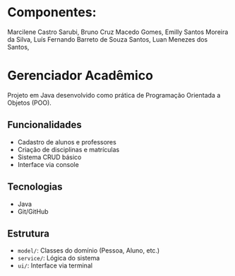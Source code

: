 # Componentes:
Marcilene Castro Sarubi,
Bruno Cruz Macedo Gomes,
Emilly Santos Moreira da Silva,
Luís Fernando Barreto de Souza Santos,
Luan Menezes dos Santos,

# Gerenciador Acadêmico

Projeto em Java desenvolvido como prática de Programação Orientada a Objetos (POO).

## Funcionalidades

- Cadastro de alunos e professores
- Criação de disciplinas e matrículas
- Sistema CRUD básico
- Interface via console

## Tecnologias

- Java
- Git/GitHub

## Estrutura

- `model/`: Classes do domínio (Pessoa, Aluno, etc.)
- `service/`: Lógica do sistema
- `ui/`: Interface via terminal

